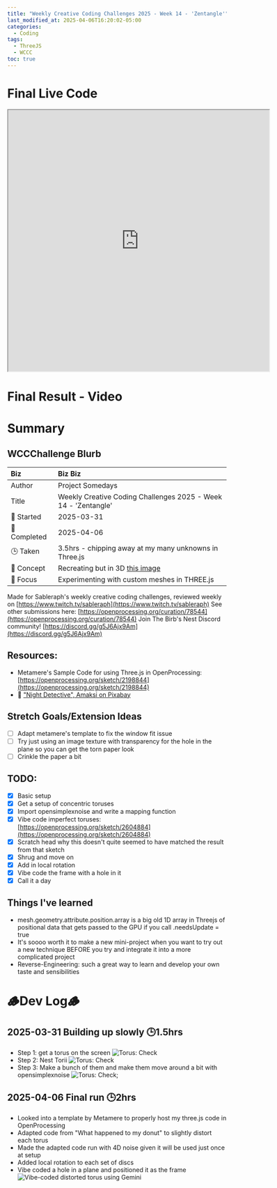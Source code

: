 ```yaml
---
title: "Weekly Creative Coding Challenges 2025 - Week 14 - 'Zentangle'"
last_modified_at: 2025-04-06T16:20:02-05:00
categories:
  - Coding
tags:
  - ThreeJS
  - WCCC
toc: true
---
```


# Final Live Code
<iframe src="https://openprocessing.org/sketch/2597393/embed/?plusEmbedHash=ef898a1c&userID=410675&plusEmbedTitle=true&show=sketch" width="600" height="600"></iframe>

# Final Result - Video
<!-- [![Watch the video](https://img.youtube.com/vi/4eS8dGd9_TI/maxresdefault.jpg)](https://youtu.be/4eS8dGd9_TI) -->

# Summary
## WCCChallenge Blurb

| Biz             | Biz Biz                               |
|:--------           | :---------                                |
| Author          | Project Somedays                      |
| Title           | Weekly Creative Coding Challenges 2025 - Week 14 - 'Zentangle' |
| 📅 Started      | 2025-03-31        |
| 📅 Completed    | 2025-04-06        |
| 🕒 Taken        | 3.5hrs - chipping away at my many unknowns in Three.js    |
| 🤯 Concept      | Recreating but in 3D [this image](https://zentangle.com/cdn/shop/files/FrontTileBegin-HomePage_2048x.jpg?v=1613695312)        |
| 🔎 Focus        | Experimenting with custom meshes in THREE.js        |


Made for Sableraph's weekly creative coding challenges, reviewed weekly on [https://www.twitch.tv/sableraph](https://www.twitch.tv/sableraph)
See other submissions here: [https://openprocessing.org/curation/78544](https://openprocessing.org/curation/78544)
Join The Birb's Nest Discord community! [https://discord.gg/g5J6Ajx9Am](https://discord.gg/g5J6Ajx9Am)

## Resources:
- Metamere's Sample Code for using Three.js in OpenProcessing: [https://openprocessing.org/sketch/2198844](https://openprocessing.org/sketch/2198844)
- 🎵 ["Night Detective", Amaksi on Pixabay](https://pixabay.com/music/beats-night-detective-226857/)

## Stretch Goals/Extension Ideas
- [ ] Adapt metamere's template to fix the window fit issue
- [ ] Try just using an image texture with transparency for the hole in the plane so you can get the torn paper look
- [ ] Crinkle the paper a bit

## TODO:
- [x] Basic setup
- [x] Get a setup of concentric toruses
- [x] Import opensimplexnoise and write a mapping function
- [x] Vibe code imperfect toruses: [https://openprocessing.org/sketch/2604884](https://openprocessing.org/sketch/2604884)
- [x] Scratch head why this doesn't quite seemed to have matched the result from that sketch
- [x] Shrug and move on
- [x] Add in local rotation
- [x] Vibe code the frame with a hole in it
- [x] Call it a day

## Things I've learned
- mesh.geometry.attribute.position.array is a big old 1D array in Threejs of positional data that gets passed to the GPU if you call .needsUpdate = true
- It's soooo worth it to make a new mini-project when you want to try out a new technique BEFORE you try and integrate it into a more complicated project
- Reverse-Engineering: such a great way to learn and develop your own taste and sensibilities



# 🪵Dev Log🪵

## 2025-03-31 Building up slowly 🕒1.5hrs
  - Step 1: get a torus on the screen
  ![Torus: Check](/assets/images/2025-03-31-TorusStage1.jpg "If I've learned anything, it's start REALLY simple and build on solid ground")
  - Step 2: Nest Torii
  ![Torus: Check](/assets/images/2025-03-31-TorusStage2.jpg "One step at a time")
  - Step 3: Make a bunch of them and make them move around a bit with opensimplexnoise
  ![Torus: Check](/assets/images/2025-03-31-TorusStage3.jpg "OK we're defs getting somewhere now...");

## 2025-04-06 Final run 🕒2hrs
  - Looked into a template by Metamere to properly host my three.js code in OpenProcessing
  - Adapted code from "What happened to my donut" to slightly distort each torus
  - Made the adapted code run with 4D noise given it will be used just once at setup
  - Added local rotation to each set of discs
  - Vibe coded a hole in a plane and positioned it as the frame
![Vibe-coded distorted torus using Gemini](/assets/images/2025-04-06_WCCC_Zentangle_SteppingStoneMiniProject.png)
